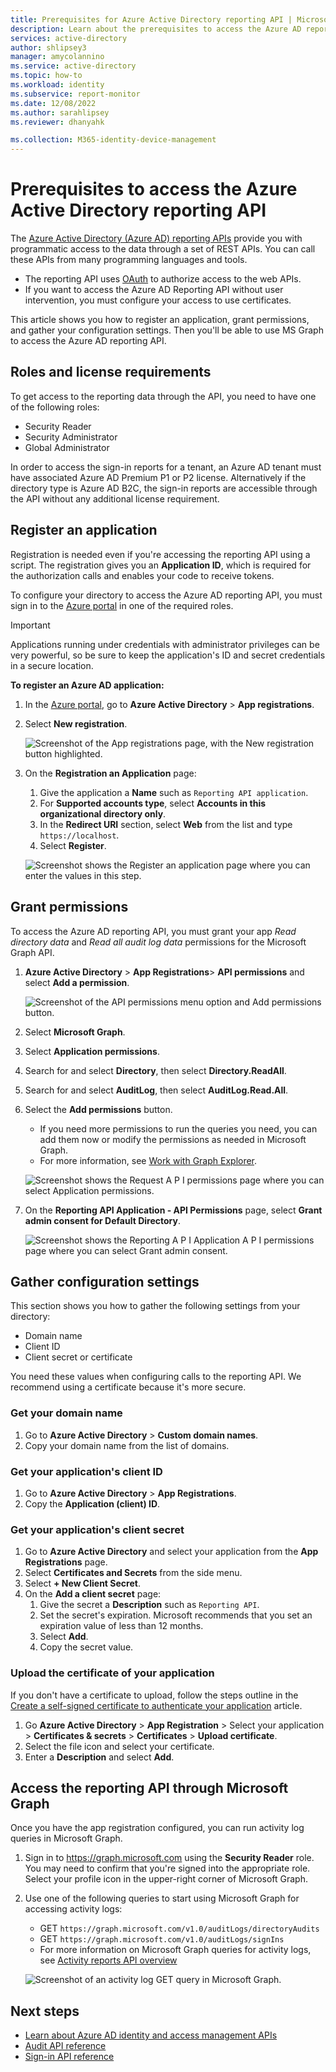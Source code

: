 ```yaml
---
title: Prerequisites for Azure Active Directory reporting API | Microsoft Docs
description: Learn about the prerequisites to access the Azure AD reporting API
services: active-directory
author: shlipsey3
manager: amycolannino
ms.service: active-directory
ms.topic: how-to
ms.workload: identity
ms.subservice: report-monitor
ms.date: 12/08/2022
ms.author: sarahlipsey
ms.reviewer: dhanyahk

ms.collection: M365-identity-device-management
---
```

# Prerequisites to access the Azure Active Directory reporting API

The [Azure Active Directory (Azure AD) reporting APIs](./concept-reporting-api.md) provide you with programmatic access to the data through a set of REST APIs. You can call these APIs from many programming languages and tools.

- The reporting API uses [OAuth](../../api-management/api-management-howto-protect-backend-with-aad.md) to authorize access to the web APIs.
- If you want to access the Azure AD Reporting API without user intervention, you must configure your access to use certificates.

This article shows you how to register an application, grant permissions, and gather your configuration settings. Then you'll be able to use MS Graph to access the Azure AD reporting API. 

## Roles and license requirements

To get access to the reporting data through the API, you need to have one of the following roles:

- Security Reader
- Security Administrator
- Global Administrator

In order to access the sign-in reports for a tenant, an Azure AD tenant must have associated Azure AD Premium P1 or P2 license. Alternatively if the directory type is Azure AD B2C, the sign-in reports are accessible through the API without any additional license requirement. 

## Register an application

Registration is needed even if you're accessing the reporting API using a script. The registration gives you an **Application ID**, which is required for the authorization calls and enables your code to receive tokens.

To configure your directory to access the Azure AD reporting API, you must sign in to the [Azure portal](https://portal.azure.com) in one of the required roles.

> [!IMPORTANT]
> Applications running under credentials with administrator privileges can be very powerful, so be sure to keep the application's ID and secret credentials in a secure location.
> 

**To register an Azure AD application:**

1. In the [Azure portal](https://portal.azure.com), go to **Azure Active Directory** > **App registrations**.
1. Select **New registration**.

    ![Screenshot of the App registrations page, with the New registration button highlighted.](./media/howto-configure-prerequisites-for-reporting-api/new-app-registration.png)

1. On the **Registration an Application** page:
    1. Give the application a **Name** such as `Reporting API application`.
    1. For **Supported accounts type**, select **Accounts in this organizational directory only**.
    1. In the **Redirect URI** section, select **Web** from the list and type `https://localhost`.
    1. Select **Register**.

    ![Screenshot shows the Register an application page where you can enter the values in this step.](./media/howto-configure-prerequisites-for-reporting-api/04.png)

## Grant permissions 

To access the Azure AD reporting API, you must grant your app *Read directory data* and *Read all audit log data* permissions for the Microsoft Graph API.

1. **Azure Active Directory** > **App Registrations**> **API permissions** and select **Add a permission**.

    ![Screenshot of the API permissions menu option and Add permissions button.](./media/howto-configure-prerequisites-for-reporting-api/api-permissions-new-permission.png)

1. Select **Microsoft Graph**.
1. Select **Application permissions**.
1. Search for and select **Directory**, then select **Directory.ReadAll**.
1. Search for and select **AuditLog**, then select **AuditLog.Read.All**.
1. Select the **Add permissions** button.
    - If you need more permissions to run the queries you need, you can add them now or modify the permissions as needed in Microsoft Graph.
    - For more information, see [Work with Graph Explorer](/graph/graph-explorer/graph-explorer-features).

    ![Screenshot shows the Request A P I permissions page where you can select Application permissions.](./media/howto-configure-prerequisites-for-reporting-api/directory-read-all.png)

1. On the **Reporting API Application - API Permissions** page, select **Grant admin consent for Default Directory**.

    ![Screenshot shows the Reporting A P I Application A P I permissions page where you can select Grant admin consent.](./media/howto-configure-prerequisites-for-reporting-api/api-permissions-grant-consent.png)

## Gather configuration settings 

This section shows you how to gather the following settings from your directory:

- Domain name
- Client ID
- Client secret or certificate

You need these values when configuring calls to the reporting API. We recommend using a certificate because it's more secure.

### Get your domain name

1. Go to **Azure Active Directory** > **Custom domain names**.
1. Copy your domain name from the list of domains.

### Get your application's client ID

1. Go to **Azure Active Directory** > **App Registrations**.
1. Copy the **Application (client) ID**.

### Get your application's client secret

1. Go to **Azure Active Directory** and select your application from the **App Registrations** page.
1. Select **Certificates and Secrets** from the side menu.
1. Select **+ New Client Secret**. 
1. On the **Add a client secret** page:
    1. Give the secret a **Description** such as `Reporting API`.
    1. Set the secret's expiration. Microsoft recommends that you set an expiration value of less than 12 months.
    1. Select **Add**.
    1. Copy the secret value.

### Upload the certificate of your application

If you don't have a certificate to upload, follow the steps outline in the [Create a self-signed certificate to authenticate your application](../develop/howto-create-self-signed-certificate.md) article. 

1. Go **Azure Active Directory** > **App Registration** > Select your application > **Certificates & secrets** > **Certificates** > **Upload certificate**.
1. Select the file icon and select your certificate.
1. Enter a **Description** and select **Add**.

## Access the reporting API through Microsoft Graph

Once you have the app registration configured, you can run activity log queries in Microsoft Graph.

1. Sign in to https://graph.microsoft.com using the **Security Reader** role. You may need to confirm that you're signed into the appropriate role. Select your profile icon in the upper-right corner of Microsoft Graph.
1. Use one of the following queries to start using Microsoft Graph for accessing activity logs:
    - GET `https://graph.microsoft.com/v1.0/auditLogs/directoryAudits`
    - GET `https://graph.microsoft.com/v1.0/auditLogs/signIns`
    - For more information on Microsoft Graph queries for activity logs, see [Activity reports API overview](/graph/api/resources/azuread-auditlog-overview?view=graph-rest-1.0)

    ![Screenshot of an activity log GET query in Microsoft Graph.](./media/howto-configure-prerequisites-for-reporting-api/graph-sample-get-query.png)

## Next steps

* [Learn about Azure AD identity and access management APIs](/graph/azuread-identity-access-management-concept-overview?view=graph-rest-1.0)
* [Audit API reference](/graph/api/resources/directoryaudit) 
* [Sign-in API reference](/graph/api/resources/signin)

